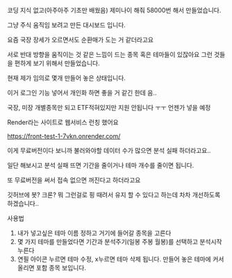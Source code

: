 코딩 지식 없고(아주아주 기초만 배웠음) 제미나이 해줘 58000번 해서 만들었습니다.

그냥 주식 움직임 보려고 만든 대시보드 입니다.

요즘 국장 장세가 오르면서도 순환매가 도는 거 같더라고요 

서로 반대 방향을 움직이는 것 같은 느낌이 드는 종목 혹은 테마들이 있잖아요 그런 것들을 편하게 보기 위해서 만들었습니다. 

현재 제가 임의로 몇개 만들어 놓은 상태입니다. 

이거 로그인 기능 넣어서 개인화 하면 좋을 거 같긴 한데 음.. 


국장, 미장 개별종목만 되고 ETF적혀있지만 지원 안됩니다 ㅜㅜ 언젠가 넣을 예정

Render라는 사이트로 웹서비스 런칭 했어요

https://front-test-1-7vkn.onrender.com/

이게 무료버전이다 보니까 불러와야할 데이터 수가 많으면 분석 실패 하더라고요.. 

일단 해보시고 분석 실패 뜨면 기간을 줄이거나 테마 개수를 줄이면 됩니다.

또 무료버전을 써서 접속 없으면 꺼진다고 하더라고요

깃허브에 봇?  크론? 뭐 그런걸로 핑 때려서 유지 할 수 있다고 하는데 차차 개선하도록 하겠습니다..


사용법

1. 내가 넣고싶은 테마 이름 정하고 거기에 들어갈 종목을 고른다
2. 몇 가지 테마를 만들었다면 기간과 분석주기(일봉 주봉 월봉)를 선택하고 분석시작 누른다
3. 연필 아이콘 누르면 테마 수정, x누르면 테마 삭제 됩니다. 만들어 놓은 테마에 커서 올리면 포함 종목 보입니다.

